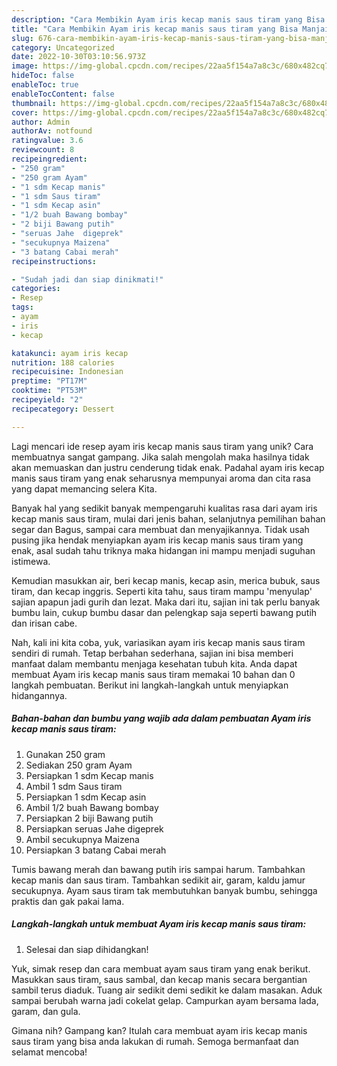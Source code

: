 ```yaml
---
description: "Cara Membikin Ayam iris kecap manis saus tiram yang Bisa Manjain Lidah"
title: "Cara Membikin Ayam iris kecap manis saus tiram yang Bisa Manjain Lidah"
slug: 676-cara-membikin-ayam-iris-kecap-manis-saus-tiram-yang-bisa-manjain-lidah
category: Uncategorized
date: 2022-10-30T03:10:56.973Z
image: https://img-global.cpcdn.com/recipes/22aa5f154a7a8c3c/680x482cq70/ayam-iris-kecap-manis-saus-tiram-foto-resep-utama.jpg
hideToc: false
enableToc: true
enableTocContent: false
thumbnail: https://img-global.cpcdn.com/recipes/22aa5f154a7a8c3c/680x482cq70/ayam-iris-kecap-manis-saus-tiram-foto-resep-utama.jpg
cover: https://img-global.cpcdn.com/recipes/22aa5f154a7a8c3c/680x482cq70/ayam-iris-kecap-manis-saus-tiram-foto-resep-utama.jpg
author: Admin
authorAv: notfound
ratingvalue: 3.6
reviewcount: 8
recipeingredient:
- "250 gram"
- "250 gram Ayam"
- "1 sdm Kecap manis"
- "1 sdm Saus tiram"
- "1 sdm Kecap asin"
- "1/2 buah Bawang bombay"
- "2 biji Bawang putih"
- "seruas Jahe  digeprek"
- "secukupnya Maizena"
- "3 batang Cabai merah"
recipeinstructions:

- "Sudah jadi dan siap dinikmati!"
categories:
- Resep
tags:
- ayam
- iris
- kecap

katakunci: ayam iris kecap 
nutrition: 188 calories
recipecuisine: Indonesian
preptime: "PT17M"
cooktime: "PT53M"
recipeyield: "2"
recipecategory: Dessert

---
```





Lagi mencari ide resep ayam iris kecap manis saus tiram yang unik? Cara membuatnya sangat gampang. Jika salah mengolah maka hasilnya tidak akan memuaskan dan justru cenderung tidak enak. Padahal ayam iris kecap manis saus tiram yang enak seharusnya mempunyai aroma dan cita rasa yang dapat memancing selera Kita.





Banyak hal yang sedikit banyak mempengaruhi kualitas rasa dari ayam iris kecap manis saus tiram, mulai dari jenis bahan, selanjutnya pemilihan bahan segar dan Bagus, sampai cara membuat dan menyajikannya. Tidak usah pusing jika hendak menyiapkan ayam iris kecap manis saus tiram yang enak,      asal sudah tahu triknya maka hidangan ini mampu menjadi suguhan istimewa.














Kemudian masukkan air, beri kecap manis, kecap asin, merica bubuk, saus tiram, dan kecap inggris. Seperti kita tahu, saus tiram mampu &#39;menyulap&#39; sajian apapun jadi gurih dan lezat. Maka dari itu, sajian ini tak perlu banyak bumbu lain, cukup bumbu dasar dan pelengkap saja seperti bawang putih dan irisan cabe.






Nah, kali ini kita coba, yuk, variasikan ayam iris kecap manis saus tiram sendiri di rumah. Tetap berbahan sederhana, sajian ini bisa memberi manfaat dalam membantu menjaga kesehatan tubuh kita. Anda dapat membuat Ayam iris kecap manis saus tiram memakai 10 bahan dan 0 langkah pembuatan. Berikut ini langkah-langkah untuk menyiapkan hidangannya.

<!--inarticleads1-->

##### Bahan-bahan dan bumbu yang wajib ada dalam pembuatan Ayam iris kecap manis saus tiram:

1. Gunakan 250 gram
1. Sediakan 250 gram Ayam
1. Persiapkan 1 sdm Kecap manis
1. Ambil 1 sdm Saus tiram
1. Persiapkan 1 sdm Kecap asin
1. Ambil 1/2 buah Bawang bombay
1. Persiapkan 2 biji Bawang putih
1. Persiapkan seruas Jahe  digeprek
1. Ambil secukupnya Maizena
1. Persiapkan 3 batang Cabai merah


Tumis bawang merah dan bawang putih iris sampai harum. Tambahkan kecap manis dan saus tiram. Tambahkan sedikit air, garam, kaldu jamur secukupnya. Ayam saus tiram tak membutuhkan banyak bumbu, sehingga praktis dan gak pakai lama. 

<!--inarticleads2-->

##### Langkah-langkah untuk membuat Ayam iris kecap manis saus tiram:


1. Selesai dan siap dihidangkan!

Yuk, simak resep dan cara membuat ayam saus tiram yang enak berikut. Masukkan saus tiram, saus sambal, dan kecap manis secara bergantian sambil terus diaduk. Tuang air sedikit demi sedikit ke dalam masakan. Aduk sampai berubah warna jadi cokelat gelap. Campurkan ayam bersama lada, garam, dan gula. 

Gimana nih? Gampang kan? Itulah cara membuat ayam iris kecap manis saus tiram yang bisa anda lakukan di rumah. Semoga bermanfaat dan selamat mencoba!

